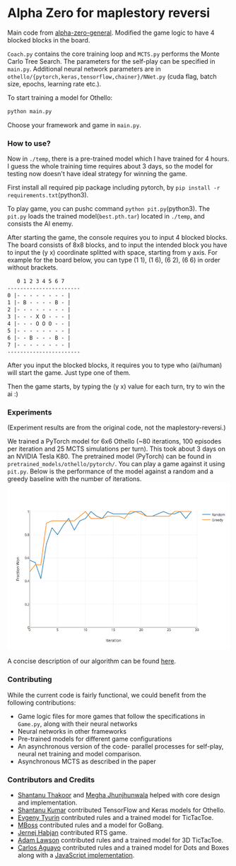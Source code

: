 # Alpha Zero for maplestory reversi

Main code from [alpha-zero-general](https://github.com/suragnair/alpha-zero-general).
Modified the game logic to have 4 blocked blocks in the board.

```Coach.py``` contains the core training loop and ```MCTS.py``` performs the Monte Carlo Tree Search. The parameters for the self-play can be specified in ```main.py```. Additional neural network parameters are in ```othello/{pytorch,keras,tensorflow,chainer}/NNet.py``` (cuda flag, batch size, epochs, learning rate etc.). 

To start training a model for Othello:
```bash
python main.py
```
Choose your framework and game in ```main.py```.


### How to use?

Now in ```./temp```, there is a pre-trained model which I have trained for 4 hours.
I guess the whole training time requires about 3 days, so the model for testing now doesn't have ideal strategy for winning the game.

First install all required pip package including pytorch, by ```pip install -r requirements.txt```(python3).

To play game, you can pushc command ```python pit.py```(python3).
The ```pit.py``` loads the trained model(```best.pth.tar```) located in ```./temp```, and consists the AI enemy.

After starting the game, the console requires you to input 4 blocked blocks.
The board consists of 8x8 blocks, and to input the intended block you have to input the (y x) coordinate splitted with space, starting from y axis.
For example for the board below, you can type (1 1), (1 6), (6 2), (6 6) in order without brackets.
```
   0 1 2 3 4 5 6 7 
-----------------------
0 |- - - - - - - - |
1 |- B - - - - B - |
2 |- - - - - - - - |
3 |- - - X O - - - |
4 |- - - O O O - - |
5 |- - - - - - - - |
6 |- - B - - - B - |
7 |- - - - - - - - |
-----------------------
```

After you input the blocked blocks, it requires you to type who (ai/human) will start the game. Just type one of them.

Then the game starts, by typing the (y x) value for each turn, try to win the ai :)

### Experiments

(Experiment results are from the original code, not the maplestory-reversi.)

We trained a PyTorch model for 6x6 Othello (~80 iterations, 100 episodes per iteration and 25 MCTS simulations per turn). This took about 3 days on an NVIDIA Tesla K80. The pretrained model (PyTorch) can be found in ```pretrained_models/othello/pytorch/```. You can play a game against it using ```pit.py```. Below is the performance of the model against a random and a greedy baseline with the number of iterations.
![alt tag](https://github.com/suragnair/alpha-zero-general/raw/master/pretrained_models/6x6.png)

A concise description of our algorithm can be found [here](https://github.com/suragnair/alpha-zero-general/raw/master/pretrained_models/writeup.pdf).

### Contributing
While the current code is fairly functional, we could benefit from the following contributions:
* Game logic files for more games that follow the specifications in ```Game.py```, along with their neural networks
* Neural networks in other frameworks
* Pre-trained models for different game configurations
* An asynchronous version of the code- parallel processes for self-play, neural net training and model comparison. 
* Asynchronous MCTS as described in the paper

### Contributors and Credits
* [Shantanu Thakoor](https://github.com/ShantanuThakoor) and [Megha Jhunjhunwala](https://github.com/jjw-megha) helped with core design and implementation.
* [Shantanu Kumar](https://github.com/SourKream) contributed TensorFlow and Keras models for Othello.
* [Evgeny Tyurin](https://github.com/evg-tyurin) contributed rules and a trained model for TicTacToe.
* [MBoss](https://github.com/1424667164) contributed rules and a model for GoBang.
* [Jernej Habjan](https://github.com/JernejHabjan) contributed RTS game.
* [Adam Lawson](https://github.com/goshawk22) contributed rules and a trained model for 3D TicTacToe.
* [Carlos Aguayo](https://github.com/carlos-aguayo) contributed rules and a trained model for Dots and Boxes along with a [JavaScript implementation](https://github.com/carlos-aguayo/carlos-aguayo.github.io/tree/master/alphazero).

